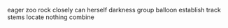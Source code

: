 eager zoo rock closely can herself darkness group balloon establish track stems locate nothing combine